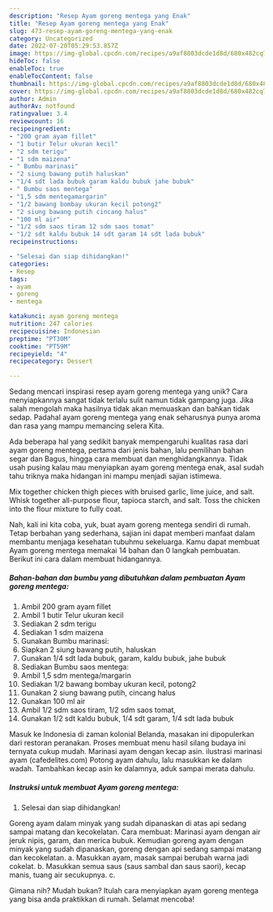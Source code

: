 ```yaml
---
description: "Resep Ayam goreng mentega yang Enak"
title: "Resep Ayam goreng mentega yang Enak"
slug: 473-resep-ayam-goreng-mentega-yang-enak
category: Uncategorized
date: 2022-07-20T05:29:53.857Z
image: https://img-global.cpcdn.com/recipes/a9af8803dcde1d8d/680x482cq70/ayam-goreng-mentega-foto-resep-utama.jpg
hideToc: false
enableToc: true
enableTocContent: false
thumbnail: https://img-global.cpcdn.com/recipes/a9af8803dcde1d8d/680x482cq70/ayam-goreng-mentega-foto-resep-utama.jpg
cover: https://img-global.cpcdn.com/recipes/a9af8803dcde1d8d/680x482cq70/ayam-goreng-mentega-foto-resep-utama.jpg
author: Admin
authorAv: notfound
ratingvalue: 3.4
reviewcount: 16
recipeingredient:
- "200 gram ayam fillet"
- "1 butir Telur ukuran kecil"
- "2 sdm terigu"
- "1 sdm maizena"
- " Bumbu marinasi"
- "2 siung bawang putih haluskan"
- "1/4 sdt lada bubuk garam kaldu bubuk jahe bubuk"
- " Bumbu saos mentega"
- "1,5 sdm mentegamargarin"
- "1/2 bawang bombay ukuran kecil potong2"
- "2 siung bawang putih cincang halus"
- "100 ml air"
- "1/2 sdm saos tiram 12 sdm saos tomat"
- "1/2 sdt kaldu bubuk 14 sdt garam 14 sdt lada bubuk"
recipeinstructions:

- "Selesai dan siap dihidangkan!"
categories:
- Resep
tags:
- ayam
- goreng
- mentega

katakunci: ayam goreng mentega 
nutrition: 247 calories
recipecuisine: Indonesian
preptime: "PT30M"
cooktime: "PT59M"
recipeyield: "4"
recipecategory: Dessert

---
```





Sedang mencari inspirasi resep ayam goreng mentega yang unik? Cara menyiapkannya sangat tidak terlalu sulit namun tidak gampang juga. Jika salah mengolah maka hasilnya tidak akan memuaskan dan bahkan tidak sedap. Padahal ayam goreng mentega yang enak seharusnya punya aroma dan rasa yang mampu memancing selera Kita.





Ada beberapa hal yang sedikit banyak mempengaruhi kualitas rasa dari ayam goreng mentega, pertama dari jenis bahan, lalu pemilihan bahan segar dan Bagus, hingga cara membuat dan menghidangkannya. Tidak usah pusing kalau mau menyiapkan ayam goreng mentega enak,      asal sudah tahu triknya maka hidangan ini mampu menjadi sajian istimewa.














Mix together chicken thigh pieces with bruised garlic, lime juice, and salt. Whisk together all-purpose flour, tapioca starch, and salt. Toss the chicken into the flour mixture to fully coat.






Nah, kali ini kita coba, yuk, buat ayam goreng mentega sendiri di rumah. Tetap berbahan yang sederhana, sajian ini dapat memberi manfaat dalam membantu menjaga kesehatan tubuhmu sekeluarga. Kamu dapat membuat Ayam goreng mentega memakai 14 bahan dan 0 langkah pembuatan. Berikut ini cara dalam membuat hidangannya.

<!--inarticleads1-->

##### Bahan-bahan dan bumbu yang dibutuhkan dalam pembuatan Ayam goreng mentega:

1. Ambil 200 gram ayam fillet
1. Ambil 1 butir Telur ukuran kecil
1. Sediakan 2 sdm terigu
1. Sediakan 1 sdm maizena
1. Gunakan  Bumbu marinasi:
1. Siapkan 2 siung bawang putih, haluskan
1. Gunakan 1/4 sdt lada bubuk, garam, kaldu bubuk, jahe bubuk
1. Sediakan  Bumbu saos mentega:
1. Ambil 1,5 sdm mentega/margarin
1. Sediakan 1/2 bawang bombay ukuran kecil, potong2
1. Gunakan 2 siung bawang putih, cincang halus
1. Gunakan 100 ml air
1. Ambil 1/2 sdm saos tiram, 1/2 sdm saos tomat,
1. Gunakan 1/2 sdt kaldu bubuk, 1/4 sdt garam, 1/4 sdt lada bubuk


Masuk ke Indonesia di zaman kolonial Belanda, masakan ini dipopulerkan dari restoran peranakan. Proses membuat menu hasil silang budaya ini ternyata cukup mudah. Marinasi ayam dengan kecap asin. ilustrasi marinasi ayam (cafedelites.com) Potong ayam dahulu, lalu masukkan ke dalam wadah. Tambahkan kecap asin ke dalamnya, aduk sampai merata dahulu. 

<!--inarticleads2-->

##### Instruksi untuk membuat Ayam goreng mentega:


1. Selesai dan siap dihidangkan!

Goreng ayam dalam minyak yang sudah dipanaskan di atas api sedang sampai matang dan kecokelatan. Cara membuat: Marinasi ayam dengan air jeruk nipis, garam, dan merica bubuk. Kemudian goreng ayam dengan minyak yang sudah dipanaskan, goreng dengan api sedang sampai matang dan kecokelatan. a. Masukkan ayam, masak sampai berubah warna jadi cokelat. b. Masukkan semua saus (saus sambal dan saus saori), kecap manis, tuang air secukupnya. c. 

Gimana nih? Mudah bukan? Itulah cara menyiapkan ayam goreng mentega yang bisa anda praktikkan di rumah. Selamat mencoba!
